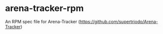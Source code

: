 # arena-tracker-rpm
An RPM spec file for Arena-Tracker (https://github.com/supertriodo/Arena-Tracker)
